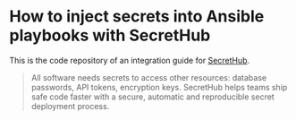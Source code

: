 # How to inject secrets into Ansible playbooks with SecretHub


This is the code repository of an integration guide for [SecretHub](https://secrethub.io). 

> All software needs secrets to access other resources: database passwords, API tokens, encryption keys.
> SecretHub helps teams ship safe code faster with a secure, automatic and reproducible secret deployment process.